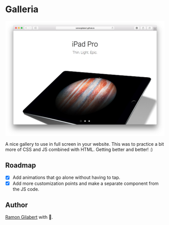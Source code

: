 # Galleria

![Galleria](https://github.com/RamonGilabert/Galleria/blob/master/resources/Screenshot.png)

A nice gallery to use in full screen in your website. This was to practice a bit more of CSS and JS combined with HTML. Getting better and better! :)

## Roadmap

- [x] Add animations that go alone without having to tap.
- [x] Add more customization points and make a separate component from the JS code.

## Author

[Ramon Gilabert](https://www.twitter.com/RamonGilabert) with 💝.
